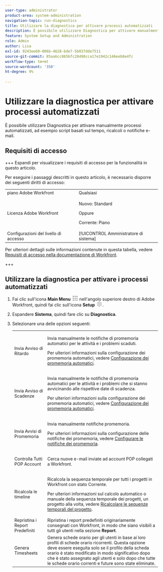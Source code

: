 ```yaml
---
user-type: administrator
product-area: system-administration
navigation-topic: run-diagnostics
title: Utilizzare la diagnostica per attivare processi automatizzati
description: È possibile utilizzare Diagnostica per attivare manualmente processi automatizzati, ad esempio script basati sul tempo, ricalcoli o notifiche e-mail.
feature: System Setup and Administration
role: Admin
author: Lisa
exl-id: 9243ee60-006b-4628-bde7-5b037dde7511
source-git-commit: 85aa6cc865bfc28498cca17e1942c146eeb8e4fc
workflow-type: tm+mt
source-wordcount: '350'
ht-degree: 9%

---
```


# Utilizzare la diagnostica per attivare processi automatizzati

<!--
<p data-mc-conditions="QuicksilverOrClassic.Draft mode">**DON'T DELETE, DRAFT OR HIDE THIS ARTICLE. IT IS LINKED TO THE PRODUCT, THROUGH THE CONTEXT SENSITIVE HELP LINKS. **</p>
-->

È possibile utilizzare Diagnostica per attivare manualmente processi automatizzati, ad esempio script basati sul tempo, ricalcoli o notifiche e-mail.

## Requisiti di accesso

+++ Espandi per visualizzare i requisiti di accesso per la funzionalità in questo articolo.

Per eseguire i passaggi descritti in questo articolo, è necessario disporre dei seguenti diritti di accesso:

<table style="table-layout:auto"> 
 <col> 
 <col> 
 <tbody> 
  <tr> 
   <td role="rowheader">piano Adobe Workfront</td> 
   <td>Qualsiasi</td> 
  </tr> 
  <tr> 
  <tr> 
   <td role="rowheader">Licenza Adobe Workfront</td> 
   <td><p>Nuovo: Standard</p>
       <p>Oppure</p>
       <p>Corrente: Piano</p></td>
  </tr> 
  </tr> 
  <tr> 
   <td role="rowheader">Configurazioni del livello di accesso</td> 
   <td>[!UICONTROL Amministratore di sistema]</td>
  </tr> 
 </tbody> 
</table>

Per ulteriori dettagli sulle informazioni contenute in questa tabella, vedere [Requisiti di accesso nella documentazione di Workfront](/help/quicksilver/administration-and-setup/add-users/access-levels-and-object-permissions/access-level-requirements-in-documentation.md).

+++

## Utilizzare la diagnostica per attivare i processi automatizzati

1. Fai clic sull&#39;icona **Main Menu** ![Main Menu icon](assets/main-menu-icon.png) nell&#39;angolo superiore destro di Adobe Workfront, quindi fai clic sull&#39;icona **Setup** ![Gear settings](assets/gear-icon-settings.png).

1. Espandere **Sistema**, quindi fare clic su **Diagnostica**.
1. Selezionare una delle opzioni seguenti:

   <table style="table-layout:auto"> 
    <col> 
    <col> 
    <tbody> 
     <tr> 
      <td role="rowheader">Invia Avviso di Ritardo</td> 
      <td> <p>Invia manualmente le notifiche di promemoria automatici per le attività e i problemi scaduti. </p> <p>Per ulteriori informazioni sulla configurazione dei promemoria automatici, vedere <a href="../../../administration-and-setup/manage-workfront/emails/setting-up-automatic-reminders.md" class="MCXref xref">Configurazione dei promemoria automatici</a>.</p> </td> 
     </tr> 
     <tr> 
      <td role="rowheader">Invia Avviso di Scadenze</td> 
      <td> <p>Invia manualmente le notifiche di promemoria automatici per le attività e i problemi che si stanno avvicinando alle rispettive date di scadenza.</p> <p>Per ulteriori informazioni sulla configurazione dei promemoria automatici, vedere <a href="../../../administration-and-setup/manage-workfront/emails/setting-up-automatic-reminders.md" class="MCXref xref">Configurazione dei promemoria automatici</a>.</p> </td> 
     </tr> 
     <tr> 
      <td role="rowheader">Invia Avvisi di Promemoria</td> 
      <td> <p>Invia manualmente notifiche promemoria. </p> <p>Per ulteriori informazioni sulla configurazione delle notifiche dei promemoria, vedere <a href="../../../administration-and-setup/manage-workfront/emails/set-up-reminder-notifications.md" class="MCXref xref">Configurare le notifiche dei promemoria</a>.</p> </td> 
     </tr> 
     <tr> 
      <td role="rowheader">Controlla Tutti POP Account</td> 
      <td> <p>Cerca nuove e-mail inviate ad account POP collegati a Workfront. </p> <!--
        <p data-mc-conditions="QuicksilverOrClassic.Draft mode">For more information about Workfront and POP account integrations, see and <a href="../../../manage-work/requests/create-and-manage-request-queues/queue-details-tab-overview.md" class="MCXref xref">Overview of the Queue Details tab in a project</a>.</p>
       --> </td> 
     </tr> 
     <tr> 
      <td role="rowheader">Ricalcola le timeline</td> 
      <td> <p>Ricalcola la sequenza temporale per tutti i progetti in Workfront con stato Corrente. </p> <p>Per ulteriori informazioni sul calcolo automatico o manuale della sequenza temporale dei progetti, un progetto alla volta, vedere <a href="../../../manage-work/projects/manage-projects/recalculate-project-timeline.md" class="MCXref xref">Ricalcolare le sequenze temporali del progetto</a>.</p> </td> 
     </tr> 
     <tr> 
      <td role="rowheader">Repristina i Report Predefiniti</td> 
      <td>Ripristina i report predefiniti originariamente consegnati con Workfront, in modo che siano visibili a tutti gli utenti nella sezione <strong>Report</strong>.</td> 
     </tr> 
     <tr> 
      <td role="rowheader">Genera Timesheets</td> 
      <td>Genera schede orario per gli utenti in base ai loro profili di schede orario ricorrenti. Questa opzione deve essere eseguita solo se il profilo della scheda orario è stato modificato in modo significativo dopo che è stato assegnato agli utenti e solo dopo che tutte le schede orario correnti e future sono state eliminate.</td> 
     </tr> 
    </tbody> 
   </table>
